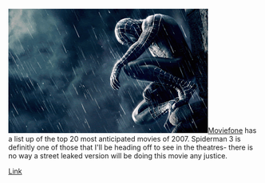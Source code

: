 [![](mob68_1151670560.gif)Moviefone](http://movies.aol.com/movie-photo-ffx/big-in-2007-spider-man-pirates-of-the-caribbean) has a list up of the top 20 most anticipated movies of 2007. Spiderman 3 is definitly one of those that I'll be heading off to see in the theatres- there is no way a street leaked version will be doing this movie any justice.  
  
[Link](http://movies.aol.com/movie-photo-ffx/big-in-2007-spider-man-pirates-of-the-caribbean)